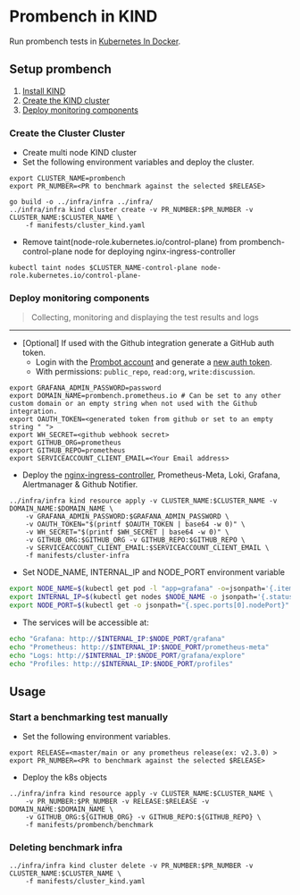 # Prombench in KIND

Run prombench tests in [Kubernetes In Docker](https://kind.sigs.k8s.io/).

## Setup prombench
1. [Install KIND](https://kind.sigs.k8s.io/docs/user/quick-start/)
1. [Create the KIND cluster](#create-the-kind-cluster)
2. [Deploy monitoring components](#deploy-monitoring-components)

### Create the Cluster Cluster

- Create multi node KIND cluster
- Set the following environment variables and deploy the cluster.

```
export CLUSTER_NAME=prombench
export PR_NUMBER=<PR to benchmark against the selected $RELEASE>

go build -o ../infra/infra ../infra/
../infra/infra kind cluster create -v PR_NUMBER:$PR_NUMBER -v CLUSTER_NAME:$CLUSTER_NAME \
    -f manifests/cluster_kind.yaml
```

- Remove taint(node-role.kubernetes.io/control-plane) from prombench-control-plane node for deploying nginx-ingress-controller
```
kubectl taint nodes $CLUSTER_NAME-control-plane node-role.kubernetes.io/control-plane-
```

### Deploy monitoring components

> Collecting, monitoring and displaying the test results and logs
---

- [Optional] If used with the Github integration generate a GitHub auth token.
  - Login with the [Prombot account](https://github.com/prombot) and generate a [new auth token](https://github.com/settings/tokens).
  - With permissions: `public_repo`, `read:org`, `write:discussion`.

```
export GRAFANA_ADMIN_PASSWORD=password
export DOMAIN_NAME=prombench.prometheus.io # Can be set to any other custom domain or an empty string when not used with the Github integration.
export OAUTH_TOKEN=<generated token from github or set to an empty string " ">
export WH_SECRET=<github webhook secret>
export GITHUB_ORG=prometheus
export GITHUB_REPO=prometheus
export SERVICEACCOUNT_CLIENT_EMAIL=<Your Email address>
```
- Deploy the [nginx-ingress-controller](https://github.com/kubernetes/ingress-nginx), Prometheus-Meta, Loki, Grafana, Alertmanager & Github Notifier.

```
../infra/infra kind resource apply -v CLUSTER_NAME:$CLUSTER_NAME -v DOMAIN_NAME:$DOMAIN_NAME \
    -v GRAFANA_ADMIN_PASSWORD:$GRAFANA_ADMIN_PASSWORD \
    -v OAUTH_TOKEN="$(printf $OAUTH_TOKEN | base64 -w 0)" \
    -v WH_SECRET="$(printf $WH_SECRET | base64 -w 0)" \
    -v GITHUB_ORG:$GITHUB_ORG -v GITHUB_REPO:$GITHUB_REPO \
    -v SERVICEACCOUNT_CLIENT_EMAIL:$SERVICEACCOUNT_CLIENT_EMAIL \
    -f manifests/cluster-infra
```

- Set NODE_NAME, INTERNAL_IP and NODE_PORT environment variable
```bash
export NODE_NAME=$(kubectl get pod -l "app=grafana" -o=jsonpath='{.items[*].spec.nodeName}')
export INTERNAL_IP=$(kubectl get nodes $NODE_NAME -o jsonpath='{.status.addresses[?(@.type=="InternalIP")].address}')
export NODE_PORT=$(kubectl get -o jsonpath="{.spec.ports[0].nodePort}" services grafana)
```

- The services will be accessible at:

```bash
echo "Grafana: http://$INTERNAL_IP:$NODE_PORT/grafana"
echo "Prometheus: http://$INTERNAL_IP:$NODE_PORT/prometheus-meta"
echo "Logs: http://$INTERNAL_IP:$NODE_PORT/grafana/explore"
echo "Profiles: http://$INTERNAL_IP:$NODE_PORT/profiles"
```
## Usage


### Start a benchmarking test manually

- Set the following environment variables.

```
export RELEASE=<master/main or any prometheus release(ex: v2.3.0) >
export PR_NUMBER=<PR to benchmark against the selected $RELEASE>
```

- Deploy the k8s objects

```
../infra/infra kind resource apply -v CLUSTER_NAME:$CLUSTER_NAME \
    -v PR_NUMBER:$PR_NUMBER -v RELEASE:$RELEASE -v DOMAIN_NAME:$DOMAIN_NAME \
    -v GITHUB_ORG:${GITHUB_ORG} -v GITHUB_REPO:${GITHUB_REPO} \
    -f manifests/prombench/benchmark
```

### Deleting benchmark infra

```
../infra/infra kind cluster delete -v PR_NUMBER:$PR_NUMBER -v CLUSTER_NAME:$CLUSTER_NAME \    
    -f manifests/cluster_kind.yaml
```
